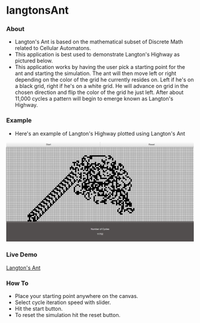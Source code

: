 # langtonsAnt

### About
- Langton&apos;s Ant is based on the mathematical subset of Discrete Math related to Cellular Automatons.
- This application is best used to demonstrate Langton&apos;s Highway as pictured below.
- This application works by having the user pick a starting point for the ant and starting the simulation. The ant will then move left or right depending on the color of the grid he currently resides on. Left if he&apos;s on a black grid, right if he&apos;s on a white grid. He will advance on grid in the chosen direction and flip the color of the grid he just left. After about 11,000 cycles a pattern will begin to emerge known as Langton&apos;s Highway.

### Example
- Here&apos;s an example of Langton&apos;s Highway plotted using Langton&apos;s Ant

![picture of Langton's Ant](https://github.com/bnray53/langtonsAnt/blob/master/2018-07-22.png)

### Live Demo
[Langton's Ant](http://www.biketq.com/langtonsAnt.html "Langton's Ant")

### How To
- Place your starting point anywhere on the canvas.
- Select cycle iteration speed with slider.
- Hit the start button.
- To reset the simulation hit the reset button.